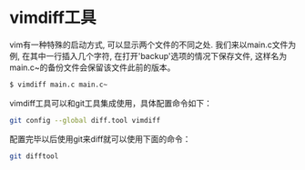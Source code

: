 vimdiff工具
==========================
vim有一种特殊的启动方式, 可以显示两个文件的不同之处. 我们来以main.c文件为例, 在其中一行插入几个字符, 在打开'backup'选项的情况下保存文件, 这样名为main.c~的备份文件会保留该文件此前的版本。

```bash
$ vimdiff main.c main.c~
````

vimdiff工具可以和git工具集成使用，具体配置命令如下：
```bash
git config --global diff.tool vimdiff
```

配置完毕以后使用git来diff就可以使用下面的命令：
```bash
git difftool
```



